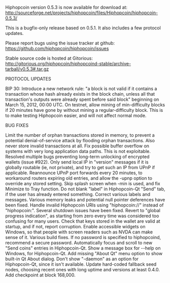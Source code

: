 Hiphopcoin version 0.5.3 is now available for download at:
http://sourceforge.net/projects/hiphopcoin/files/Hiphopcoin/hiphopcoin-0.5.3/

This is a bugfix-only release based on 0.5.1.
It also includes a few protocol updates.

Please report bugs using the issue tracker at github:
https://github.com/hiphopcoin/hiphopcoin/issues

Stable source code is hosted at Gitorious:
http://gitorious.org/hiphopcoin/hiphopcoind-stable/archive-tarball/v0.5.3#.tar.gz

PROTOCOL UPDATES

BIP 30: Introduce a new network rule: "a block is not valid if it contains a transaction whose hash already exists in the block chain, unless all that transaction's outputs were already spent before said block" beginning on March 15, 2012, 00:00 UTC.
On testnet, allow mining of min-difficulty blocks if 20 minutes have gone by without mining a regular-difficulty block. This is to make testing Hiphopcoin easier, and will not affect normal mode.

BUG FIXES

Limit the number of orphan transactions stored in memory, to prevent a potential denial-of-service attack by flooding orphan transactions. Also never store invalid transactions at all.
Fix possible buffer overflow on systems with very long application data paths. This is not exploitable.
Resolved multiple bugs preventing long-term unlocking of encrypted wallets
(issue #922).
Only send local IP in "version" messages if it is globally routable (ie, not private), and try to get such an IP from UPnP if applicable.
Reannounce UPnP port forwards every 20 minutes, to workaround routers expiring old entries, and allow the -upnp option to override any stored setting.
Skip splash screen when -min is used, and fix Minimize to Tray function.
Do not blank "label" in Hiphopcoin-Qt "Send" tab, if the user has already entered something.
Correct various labels and messages.
Various memory leaks and potential null pointer deferences have been fixed.
Handle invalid Hiphopcoin URIs using "hiphopcoin://" instead of "hiphopcoin:".
Several shutdown issues have been fixed.
Revert to "global progress indication", as starting from zero every time was considered too confusing for many users.
Check that keys stored in the wallet are valid at startup, and if not, report corruption.
Enable accessible widgets on Windows, so that people with screen readers such as NVDA can make sense of it.
Various build fixes.
If no password is specified to hiphopcoind, recommend a secure password.
Automatically focus and scroll to new "Send coins" entries in Hiphopcoin-Qt.
Show a message box for --help on Windows, for Hiphopcoin-Qt.
Add missing "About Qt" menu option to show built-in Qt About dialog.
Don't show "-daemon" as an option for Hiphopcoin-Qt, since it isn't available.
Update hard-coded fallback seed nodes, choosing recent ones with long uptime and versions at least 0.4.0.
Add checkpoint at block 168,000.
